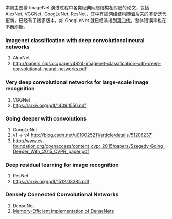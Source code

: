 本周主要看 ImageNet 演进过程中各类经典网络结构相对应的论文，包括 AlexNet, VGGNet, GoogLeNet, ResNet，其中有些网络结构随着后来的不断迭代更新，已经有了诸多版本，如 GoogLeNet 就已经演进到[第四代](http://arxiv.org/abs/1602.07261)，整体错误率也在不断刷新。

### Imagenet classification with deep convolutional neural networks

1. AlexNet
2. <http://papers.nips.cc/paper/4824-imagenet-classification-with-deep-convolutional-neural-networks.pdf>

### Very deep convolutional networks for large-scale image recognition

1. VGGNet
2. https://arxiv.org/pdf/1409.1556.pdf

### Going deeper with convolutions
1. GoogLeNet
2. v1 -> v4 <http://blog.csdn.net/u010025211/article/details/51206237>
3. <http://www.cv-foundation.org/openaccess/content_cvpr_2015/papers/Szegedy_Going_Deeper_With_2015_CVPR_paper.pdf>

### Deep residual learning for image recognition

1. ResNet
2. <https://arxiv.org/pdf/1512.03385.pdf>

### Densely Connected Convolutional Networks

1. DenseNet
2. [Memory-Efficient Implementation of DenseNets](https://arxiv.org/pdf/1707.06990.pdf)